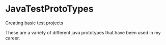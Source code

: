 JavaTestProtoTypes
==================

Creating basic test projects

These are a variety of different java prototypes that have been used in my career.
